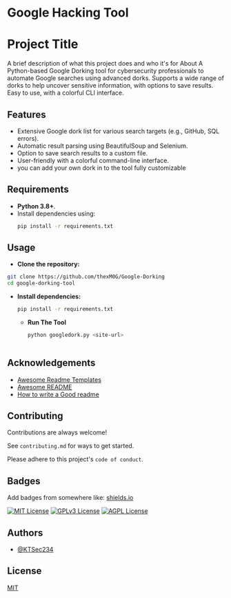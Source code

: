 # Google Hacking Tool


# Project Title

A brief description of what this project does and who it's for
About
A Python-based Google Dorking tool for cybersecurity professionals to automate Google searches using advanced dorks. Supports a wide range of dorks to help uncover sensitive information, with options to save results. Easy to use, with a colorful CLI interface.

## Features
- Extensive Google dork list for various search targets (e.g., GitHub, SQL errors).
- Automatic result parsing using BeautifulSoup and Selenium.
- Option to save search results to a custom file.
- User-friendly with a colorful command-line interface.
- you can add your own dork in to the tool fully customizable
## Requirements
- **Python 3.8+**.
- Install dependencies using:
  ```bash
  pip install -r requirements.txt

## Usage
- **Clone the repository:**
```bash
git clone https://github.com/thexM0G/Google-Dorking
cd google-dorking-tool
```

- **Install dependencies:**
  ```bash
  pip install -r requirements.txt
  ```

  - **Run The Tool**
    ```bash
    python googledork.py <site-url>
 
## Acknowledgements

 - [Awesome Readme Templates](https://awesomeopensource.com/project/elangosundar/awesome-README-templates)
 - [Awesome README](https://github.com/matiassingers/awesome-readme)
 - [How to write a Good readme](https://bulldogjob.com/news/449-how-to-write-a-good-readme-for-your-github-project)


## Contributing

Contributions are always welcome!

See `contributing.md` for ways to get started.

Please adhere to this project's `code of conduct`.

## Badges

Add badges from somewhere like: [shields.io](https://shields.io/)

[![MIT License](https://img.shields.io/badge/License-MIT-green.svg)](https://choosealicense.com/licenses/mit/)
[![GPLv3 License](https://img.shields.io/badge/License-GPL%20v3-yellow.svg)](https://opensource.org/licenses/)
[![AGPL License](https://img.shields.io/badge/license-AGPL-blue.svg)](http://www.gnu.org/licenses/agpl-3.0)
## Authors

- [@KTSec234](https://github.com/KTSec234)

## License

[MIT](https://choosealicense.com/licenses/mit/)

